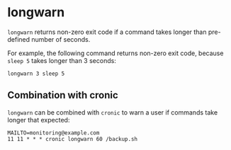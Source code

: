 # longwarn
`longwarn` returns non-zero exit code if a command takes longer than pre-defined number of seconds.

For example, the following command returns non-zero exit code, because `sleep 5` takes longer than 3 seconds:
```shell
longwarn 3 sleep 5
```

## Combination with cronic
`longwarn` can be combined with `cronic` to warn a user if commands take longer that expected:
```shell
MAILTO=monitoring@example.com
11 11 * * * cronic longwarn 60 /backup.sh
```
